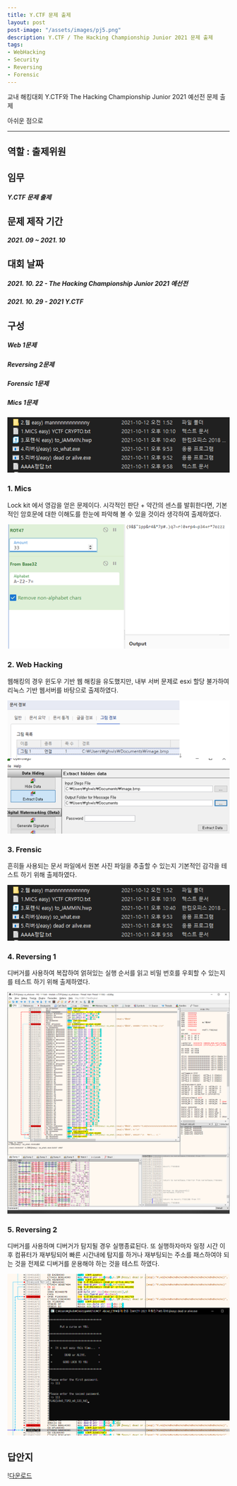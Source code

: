 ```yaml
---
title: Y.CTF 문제 출제
layout: post
post-image: "/assets/images/pj5.png"
description: Y.CTF / The Hacking Championship Junior 2021 문제 출제
tags:
- WebHacking
- Security
- Reversing
- Forensic
---
```


교내 해킹대회 Y.CTF와 The Hacking Championship Junior 2021 예선전 문제 출제

아쉬운 점으로 

---
## 역할 : 출제위원
## 임무
##### Y.CTF 문제 출제

## 문제 제작 기간
##### 2021. 09 ~ 2021. 10

## 대회 날짜
##### 2021. 10. 22 - The Hacking Championship Junior 2021 예선전
##### 2021. 10. 29 - 2021 Y.CTF



## 구성
##### Web 1문제
##### Reversing 2문제
##### Forensic 1문제
##### Mics 1문제

![Tool img](/assets/images/pj5-1.png)
  

### 1. Mics
Lock kit 에서 영감을 얻은 문제이다.
시각적인 판단 + 약간의 센스를 발휘한다면, 기본적인 암호문에 대한 이해도를 한눈에 파악해 볼 수 있을 것이라 생각하여 출제하였다.

![Tool img](/assets/images/pj5-4.png)


### 2. Web Hacking
웹해킹의 경우 윈도우 기반 웹 해킹을 유도했지만, 내부 서버 문제로 esxi 할당 불가하여 리눅스 기반 웹서버를 바탕으로 출제하였다.

![Tool img](/assets/images/pj5-5.png)


### 3. Frensic
흔히들 사용되는 문서 파일에서 원본 사진 파일을 추출할 수 있는지 기본적인 감각을 테스트 하기 위해 출제하였다.

![Tool img](/assets/images/pj5-1.png)


### 4. Reversing 1
디버거를 사용하여 복잡하여 얽혀있는 실행 순서를 읽고 비밀 번호를 우회할 수 있는지를 테스트 하기 위해 출제하였다.

![Tool img](/assets/images/pj5-6.png)


### 5. Reversing 2
디버거를 사용하며 디버거가 탐지될 경우 실행종료된다. 또 실행하자마자 일정 시간 이후 컴퓨터가 재부팅되어 빠른 시간내에 탐지를 하거나 재부팅되는 주소를 패스하여야 되는 것을 전제로 디버거를 운용해야 하는 것을 테스트 하였다. 

![Tool img](/assets/images/pj5-7.png)


## 답안지
!<a href='/assets/images/aaaatest.docx' download>다운로드</a>
<!-- + Flag 유출 문제로 문의 aced@kakao.com -->
